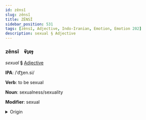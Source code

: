 ```yaml
---
id: zênsî
slug: zênsî
title: ZÊNSÎ
sidebar_position: 531
tags: [zênsî, Adjective, Indo-Iranian, Emotion, Emotion 202]
description: sexual § Adjective
---
```


### zênsî&emsp;<span kind="abugida">ⱴ̃ʇɐɟ</span>

*sexual* **§** [Adjective](../../tags/Adjective)

**IPA**: /ˈd͡ʒen.si/

**Verb**: to be sexual

**Noun**: sexualness/sexuality

**Modifier**: sexual

<details>
    <summary>Origin</summary>
    Persian جنسی jensi [d͡ʒen.síː]<br/>
    <em>Indo-Iranian Language Family</em>
</details>